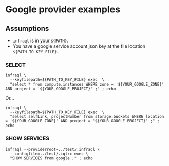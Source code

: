 
# Google provider examples

## Assumptions

  - `infraql` is in your `${PATH}`.
  - You have a google service account json key at the file location `${PATH_TO_KEY_FILE}`.

### SELECT

```
infraql \
  --keyfilepath=${PATH_TO_KEY_FILE} exec  \
  "select * from compute.instances WHERE zone = '${YOUR_GOOGLE_ZONE}' AND project = '${YOUR_GOOGLE_PROJECT}' ;" ; echo

```

Or...

```
infraql \
  --keyfilepath=${PATH_TO_KEY_FILE} exec  \
  "select selfLink, projectNumber from storage.buckets WHERE location = '${YOUR_GOOGLE_ZONE}' AND project = '${YOUR_GOOGLE_PROJECT}' ;" ; echo

```

### SHOW SERVICES

```
infraql --providerroot=../test/.infraql \
  --configfile=../test/.iqlrc exec \
  "SHOW SERVICES from google ;" ; echo

```